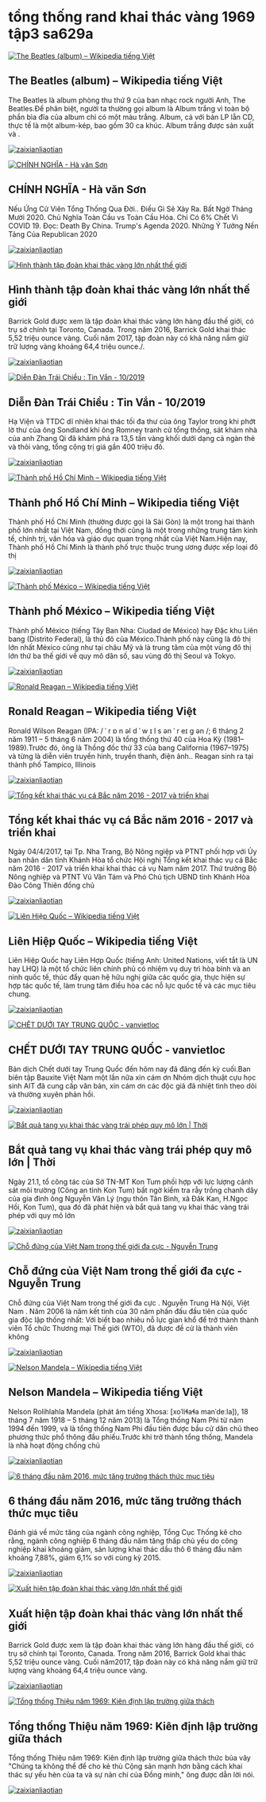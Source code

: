 # tổng thống rand khai thác vàng 1969 tập3 sa629a
<a href="https://mnn.zoosnet.net/LR/Chatpre.aspx?id=MNN94995150&p=https://topgrinding.com/" target="_blank">![The Beatles (album) – Wikipedia tiếng Việt](https://github.com/technlg/images/blob/main/7.jpg)</a>
## The Beatles (album) – Wikipedia tiếng Việt
The Beatles là album phòng thu thứ 9 của ban nhạc rock người Anh, The Beatles.Để phân biệt, người ta thường gọi album là Album trắng vì toàn bộ phần bìa đĩa của album chỉ có một màu trắng. Album, cả với bản LP lẫn CD, thực tế là một album-kép, bao gồm 30 ca khúc. Album trắng được sản xuất và .
<a href="https://mnn.zoosnet.net/LR/Chatpre.aspx?id=MNN94995150&p=https://topgrinding.com/" target="_blank"><img src="https://github.com/technlg/images/raw/main/chat11.jpg" alt="zaixianliaotian"/></a><a href="//whatsapp.shibangsoft.com/WhatsApp.php" ><img src="https://github.com/technlg/images/raw/main/chat11.png" alt=""></a>
<a href="https://mnn.zoosnet.net/LR/Chatpre.aspx?id=MNN94995150&p=https://topgrinding.com/" target="_blank">![CHÍNH NGHĨA - Hà văn Sơn](https://github.com/technlg/images/blob/main/38.jpg)</a>
## CHÍNH NGHĨA - Hà văn Sơn
Nếu Ứng Cử Viên Tổng Thống Qua Đời.. Điều Gì Sẽ Xảy Ra. Bất Ngờ Tháng Mười 2020. Chủ Nghĩa Toàn Cầu vs Toàn Cầu Hóa. Chỉ Có 6% Chết Vì COVID 19. Đọc: Death By China. Trump's Agenda 2020. Những Ý Tưởng Nền Tảng Của Republican 2020
<a href="https://mnn.zoosnet.net/LR/Chatpre.aspx?id=MNN94995150&p=https://topgrinding.com/" target="_blank"><img src="https://github.com/technlg/images/raw/main/chat11.jpg" alt="zaixianliaotian"/></a><a href="//whatsapp.shibangsoft.com/WhatsApp.php" ><img src="https://github.com/technlg/images/raw/main/chat11.png" alt=""></a>
<a href="https://mnn.zoosnet.net/LR/Chatpre.aspx?id=MNN94995150&p=https://topgrinding.com/" target="_blank">![Hình thành tập đoàn khai thác vàng lớn nhất thế giới](https://github.com/technlg/images/blob/main/22.jpg)</a>
## Hình thành tập đoàn khai thác vàng lớn nhất thế giới
Barrick Gold được xem là tập đoàn khai thác vàng lớn hàng đầu thế giới, có trụ sở chính tại Toronto, Canada. Trong năm 2016, Barrick Gold khai thác 5,52 triệu ounce vàng. Cuối năm 2017, tập đoàn này có khả năng nắm giữ trữ lượng vàng khoảng 64,4 triệu ounce./.
<a href="https://mnn.zoosnet.net/LR/Chatpre.aspx?id=MNN94995150&p=https://topgrinding.com/" target="_blank"><img src="https://github.com/technlg/images/raw/main/chat11.jpg" alt="zaixianliaotian"/></a><a href="//whatsapp.shibangsoft.com/WhatsApp.php" ><img src="https://github.com/technlg/images/raw/main/chat11.png" alt=""></a>
<a href="https://mnn.zoosnet.net/LR/Chatpre.aspx?id=MNN94995150&p=https://topgrinding.com/" target="_blank">![Diễn Đàn Trái Chiều : Tin Vắn - 10/2019](https://github.com/technlg/images/blob/main/65.jpg)</a>
## Diễn Đàn Trái Chiều : Tin Vắn - 10/2019
Hạ Viện và TTDC dĩ nhiên khai thác tối đa thư của ông Taylor trong khi phớt lờ thư của ông Sondland  khi ông Romney tranh cử tổng thống,  sát khám nhà của anh Zhang Qi đã khám phá ra 13,5 tấn vàng khối dưới dạng cả ngàn thẻ và thỏi vàng, tổng cộng trị giá gần 400 triệu đô.
<a href="https://mnn.zoosnet.net/LR/Chatpre.aspx?id=MNN94995150&p=https://topgrinding.com/" target="_blank"><img src="https://github.com/technlg/images/raw/main/chat11.jpg" alt="zaixianliaotian"/></a><a href="//whatsapp.shibangsoft.com/WhatsApp.php" ><img src="https://github.com/technlg/images/raw/main/chat11.png" alt=""></a>
<a href="https://mnn.zoosnet.net/LR/Chatpre.aspx?id=MNN94995150&p=https://topgrinding.com/" target="_blank">![Thành phố Hồ Chí Minh – Wikipedia tiếng Việt](https://github.com/technlg/images/blob/main/32.jpg)</a>
## Thành phố Hồ Chí Minh – Wikipedia tiếng Việt
Thành phố Hồ Chí Minh (thường được gọi là Sài Gòn) là một trong hai thành phố lớn nhất tại Việt Nam, đồng thời cũng là một trong những trung tâm kinh tế, chính trị, văn hóa và giáo dục quan trọng nhất của Việt Nam.Hiện nay, Thành phố Hồ Chí Minh là thành phố trực thuộc trung ương được xếp loại đô thị 
<a href="https://mnn.zoosnet.net/LR/Chatpre.aspx?id=MNN94995150&p=https://topgrinding.com/" target="_blank"><img src="https://github.com/technlg/images/raw/main/chat11.jpg" alt="zaixianliaotian"/></a><a href="//whatsapp.shibangsoft.com/WhatsApp.php" ><img src="https://github.com/technlg/images/raw/main/chat11.png" alt=""></a>
<a href="https://mnn.zoosnet.net/LR/Chatpre.aspx?id=MNN94995150&p=https://topgrinding.com/" target="_blank">![Thành phố México – Wikipedia tiếng Việt](https://github.com/technlg/images/blob/main/54.jpg)</a>
## Thành phố México – Wikipedia tiếng Việt
Thành phố México (tiếng Tây Ban Nha: Ciudad de México) hay Đặc khu Liên bang (Distrito Federal), là thủ đô của México.Thành phố này cũng là đô thị lớn nhất México cũng như tại châu Mỹ và là trung tâm của một vùng đô thị lớn thứ ba thế giới về quy mô dân số, sau vùng đô thị Seoul và Tokyo.
<a href="https://mnn.zoosnet.net/LR/Chatpre.aspx?id=MNN94995150&p=https://topgrinding.com/" target="_blank"><img src="https://github.com/technlg/images/raw/main/chat11.jpg" alt="zaixianliaotian"/></a><a href="//whatsapp.shibangsoft.com/WhatsApp.php" ><img src="https://github.com/technlg/images/raw/main/chat11.png" alt=""></a>
<a href="https://mnn.zoosnet.net/LR/Chatpre.aspx?id=MNN94995150&p=https://topgrinding.com/" target="_blank">![Ronald Reagan – Wikipedia tiếng Việt](https://github.com/technlg/images/blob/main/59.jpg)</a>
## Ronald Reagan – Wikipedia tiếng Việt
Ronald Wilson Reagan (IPA: / ˈ r ɒ n əl d ˈ w ɪ l s ən ˈ r eɪ ɡ ən /; 6 tháng 2 năm 1911 – 5 tháng 6 năm 2004) là tổng thống thứ 40 của Hoa Kỳ (1981–1989).Trước đó, ông là Thống đốc thứ 33 của bang California (1967–1975) và từng là diễn viên truyền hình, truyền thanh, điện ảnh.. Reagan sinh ra tại thành phố Tampico, Illinois 
<a href="https://mnn.zoosnet.net/LR/Chatpre.aspx?id=MNN94995150&p=https://topgrinding.com/" target="_blank"><img src="https://github.com/technlg/images/raw/main/chat11.jpg" alt="zaixianliaotian"/></a><a href="//whatsapp.shibangsoft.com/WhatsApp.php" ><img src="https://github.com/technlg/images/raw/main/chat11.png" alt=""></a>
<a href="https://mnn.zoosnet.net/LR/Chatpre.aspx?id=MNN94995150&p=https://topgrinding.com/" target="_blank">![Tổng kết khai thác vụ cá Bắc năm 2016 - 2017 và triển khai ](https://github.com/technlg/images/blob/main/41.jpg)</a>
## Tổng kết khai thác vụ cá Bắc năm 2016 - 2017 và triển khai 
Ngày 04/4/2017, tại Tp. Nha Trang, Bộ Nông ngiệp và PTNT phối hợp với Ủy ban nhân dân tỉnh Khánh Hòa tổ chức Hội nghị Tổng kết khai thác vụ cá Bắc năm 2016 - 2017 và triển khai khai thác cá vụ Nam năm 2017. Thứ trưởng Bộ Nông nghiệp và PTNT Vũ Văn Tám và Phó Chủ tịch UBND tỉnh Khánh Hòa Đào Công Thiên đồng chủ 
<a href="https://mnn.zoosnet.net/LR/Chatpre.aspx?id=MNN94995150&p=https://topgrinding.com/" target="_blank"><img src="https://github.com/technlg/images/raw/main/chat11.jpg" alt="zaixianliaotian"/></a><a href="//whatsapp.shibangsoft.com/WhatsApp.php" ><img src="https://github.com/technlg/images/raw/main/chat11.png" alt=""></a>
<a href="https://mnn.zoosnet.net/LR/Chatpre.aspx?id=MNN94995150&p=https://topgrinding.com/" target="_blank">![Liên Hiệp Quốc – Wikipedia tiếng Việt](https://github.com/technlg/images/blob/main/34.jpg)</a>
## Liên Hiệp Quốc – Wikipedia tiếng Việt
Liên Hiệp Quốc hay Liên Hợp Quốc (tiếng Anh: United Nations, viết tắt là UN hay LHQ) là một tổ chức liên chính phủ có nhiệm vụ duy trì hòa bình và an ninh quốc tế, thúc đẩy quan hệ hữu nghị giữa các quốc gia, thực hiện sự hợp tác quốc tế, làm trung tâm điều hòa các nỗ lực quốc tế và các mục tiêu chung.
<a href="https://mnn.zoosnet.net/LR/Chatpre.aspx?id=MNN94995150&p=https://topgrinding.com/" target="_blank"><img src="https://github.com/technlg/images/raw/main/chat11.jpg" alt="zaixianliaotian"/></a><a href="//whatsapp.shibangsoft.com/WhatsApp.php" ><img src="https://github.com/technlg/images/raw/main/chat11.png" alt=""></a>
<a href="https://mnn.zoosnet.net/LR/Chatpre.aspx?id=MNN94995150&p=https://topgrinding.com/" target="_blank">![CHẾT DƯỚI TAY TRUNG QUỐC - vanvietloc](https://github.com/technlg/images/blob/main/12.jpg)</a>
## CHẾT DƯỚI TAY TRUNG QUỐC - vanvietloc
Bản dịch Chết dưới tay Trung Quốc đến hôm nay đã đăng đến kỳ cuối.Ban biên tập Bauxite Việt Nam một lần nữa xin cám ơn Nhóm dịch thuật cựu học sinh AIT đã cung cấp văn bản, xin cám ơn các độc giả đã nhiệt tình theo dõi và thường xuyên phản hồi.
<a href="https://mnn.zoosnet.net/LR/Chatpre.aspx?id=MNN94995150&p=https://topgrinding.com/" target="_blank"><img src="https://github.com/technlg/images/raw/main/chat11.jpg" alt="zaixianliaotian"/></a><a href="//whatsapp.shibangsoft.com/WhatsApp.php" ><img src="https://github.com/technlg/images/raw/main/chat11.png" alt=""></a>
<a href="https://mnn.zoosnet.net/LR/Chatpre.aspx?id=MNN94995150&p=https://topgrinding.com/" target="_blank">![Bắt quả tang vụ khai thác vàng trái phép quy mô lớn | Thời ](https://github.com/technlg/images/blob/main/6.jpg)</a>
## Bắt quả tang vụ khai thác vàng trái phép quy mô lớn | Thời 
Ngày 21.1, tổ công tác của Sở TN-MT Kon Tum phối hợp với lực lượng cảnh sát môi trường (Công an tỉnh Kon Tum) bất ngờ kiểm tra rẫy trồng chanh dây của gia đình ông Nguyễn Văn Lý (ngụ thôn Tân Bình, xã Đăk Kan, H.Ngọc Hồi, Kon Tum), qua đó đã phát hiện và bắt quả tang vụ khai thác vàng trái phép với quy mô lớn 
<a href="https://mnn.zoosnet.net/LR/Chatpre.aspx?id=MNN94995150&p=https://topgrinding.com/" target="_blank"><img src="https://github.com/technlg/images/raw/main/chat11.jpg" alt="zaixianliaotian"/></a><a href="//whatsapp.shibangsoft.com/WhatsApp.php" ><img src="https://github.com/technlg/images/raw/main/chat11.png" alt=""></a>
<a href="https://mnn.zoosnet.net/LR/Chatpre.aspx?id=MNN94995150&p=https://topgrinding.com/" target="_blank">![Chỗ đứng của Việt Nam trong thế giới đa cực - Nguyễn Trung ](https://github.com/technlg/images/blob/main/59.jpg)</a>
## Chỗ đứng của Việt Nam trong thế giới đa cực - Nguyễn Trung 
Chỗ đứng của Việt Nam trong thế giới đa cực . Nguyễn Trung Hà Nội, Việt Nam . Năm 2006 là năm kết tinh của 30 năm phấn đấu đầu tiên của quốc gia độc lập thống nhất: Với biết bao nhiêu nỗ lực gian khổ để trở thành thành viên Tổ chức Thương mại Thế giới (WTO), đã được đề cử là thành viên không 
<a href="https://mnn.zoosnet.net/LR/Chatpre.aspx?id=MNN94995150&p=https://topgrinding.com/" target="_blank"><img src="https://github.com/technlg/images/raw/main/chat11.jpg" alt="zaixianliaotian"/></a><a href="//whatsapp.shibangsoft.com/WhatsApp.php" ><img src="https://github.com/technlg/images/raw/main/chat11.png" alt=""></a>
<a href="https://mnn.zoosnet.net/LR/Chatpre.aspx?id=MNN94995150&p=https://topgrinding.com/" target="_blank">![Nelson Mandela – Wikipedia tiếng Việt](https://github.com/technlg/images/blob/main/57.jpg)</a>
## Nelson Mandela – Wikipedia tiếng Việt
Nelson Rolihlahla Mandela (phát âm tiếng Xhosa: [xoˈliɬaɬa manˈdeːla]), 18 tháng 7 năm 1918 – 5 tháng 12 năm 2013) là Tổng thống Nam Phi từ năm 1994 đến 1999, và là tổng thống Nam Phi đầu tiên được bầu cử dân chủ theo phương thức phổ thông đầu phiếu.Trước khi trở thành tổng thống, Mandela là nhà hoạt động chống chủ 
<a href="https://mnn.zoosnet.net/LR/Chatpre.aspx?id=MNN94995150&p=https://topgrinding.com/" target="_blank"><img src="https://github.com/technlg/images/raw/main/chat11.jpg" alt="zaixianliaotian"/></a><a href="//whatsapp.shibangsoft.com/WhatsApp.php" ><img src="https://github.com/technlg/images/raw/main/chat11.png" alt=""></a>
<a href="https://mnn.zoosnet.net/LR/Chatpre.aspx?id=MNN94995150&p=https://topgrinding.com/" target="_blank">![6 tháng đầu năm 2016, mức tăng trưởng thách thức mục tiêu](https://github.com/technlg/images/blob/main/24.jpg)</a>
## 6 tháng đầu năm 2016, mức tăng trưởng thách thức mục tiêu
Đánh giá về mức tăng của ngành công nghiệp, Tổng Cục Thống kê cho rằng, ngành công nghiệp 6 tháng đầu năm tăng thấp chủ yếu do công nghiệp khai khoáng giảm, sản lượng khai thác dầu thô 6 tháng đầu năm khoảng 7,88%, giảm 6,1% so với cùng kỳ 2015.
<a href="https://mnn.zoosnet.net/LR/Chatpre.aspx?id=MNN94995150&p=https://topgrinding.com/" target="_blank"><img src="https://github.com/technlg/images/raw/main/chat11.jpg" alt="zaixianliaotian"/></a><a href="//whatsapp.shibangsoft.com/WhatsApp.php" ><img src="https://github.com/technlg/images/raw/main/chat11.png" alt=""></a>
<a href="https://mnn.zoosnet.net/LR/Chatpre.aspx?id=MNN94995150&p=https://topgrinding.com/" target="_blank">![Xuất hiện tập đoàn khai thác vàng lớn nhất thế giới](https://github.com/technlg/images/blob/main/41.jpg)</a>
## Xuất hiện tập đoàn khai thác vàng lớn nhất thế giới
Barrick Gold được xem là tập đoàn khai thác vàng lớn hàng đầu thế giới, có trụ sở chính tại Toronto, Canada. Trong năm 2016, Barrick Gold khai thác 5,52 triệu ounce vàng. Cuối năm2017, tập đoàn này có khả năng nắm giữ trữ lượng vàng khoảng 64,4 triệu ounce vàng.
<a href="https://mnn.zoosnet.net/LR/Chatpre.aspx?id=MNN94995150&p=https://topgrinding.com/" target="_blank"><img src="https://github.com/technlg/images/raw/main/chat11.jpg" alt="zaixianliaotian"/></a><a href="//whatsapp.shibangsoft.com/WhatsApp.php" ><img src="https://github.com/technlg/images/raw/main/chat11.png" alt=""></a>
<a href="https://mnn.zoosnet.net/LR/Chatpre.aspx?id=MNN94995150&p=https://topgrinding.com/" target="_blank">![Tổng thống Thiệu năm 1969: Kiên định lập trường giữa thách ](https://github.com/technlg/images/blob/main/52.jpg)</a>
## Tổng thống Thiệu năm 1969: Kiên định lập trường giữa thách 
Tổng thống Thiệu năm 1969: Kiên định lập trường giữa thách thức bủa vây  "Chúng ta không thể để cho kẻ thù Cộng sản mạnh hơn bằng cách khai thác sự yếu hèn của ta và sự nản chí của Đồng minh," ông được dẫn lời nói.
<a href="https://mnn.zoosnet.net/LR/Chatpre.aspx?id=MNN94995150&p=https://topgrinding.com/" target="_blank"><img src="https://github.com/technlg/images/raw/main/chat11.jpg" alt="zaixianliaotian"/></a><a href="//whatsapp.shibangsoft.com/WhatsApp.php" ><img src="https://github.com/technlg/images/raw/main/chat11.png" alt=""></a>
